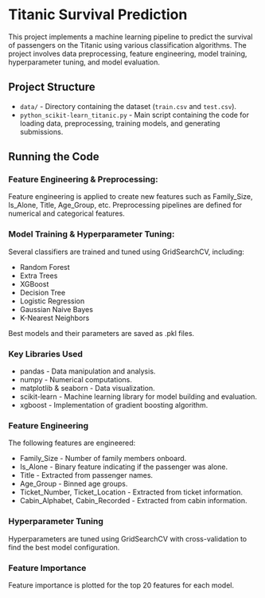 # Titanic Survival Prediction

This project implements a machine learning pipeline to predict the survival of passengers on the Titanic using various classification algorithms. The project involves data preprocessing, feature engineering, model training, hyperparameter tuning, and model evaluation.

## Project Structure
- `data/` - Directory containing the dataset (`train.csv` and `test.csv`).
- `python_scikit-learn_titanic.py` - Main script containing the code for loading data, preprocessing, training models, and generating submissions.

## Running the Code

### Feature Engineering & Preprocessing:
Feature engineering is applied to create new features such as Family_Size, Is_Alone, Title, Age_Group, etc.
Preprocessing pipelines are defined for numerical and categorical features.

### Model Training & Hyperparameter Tuning:

Several classifiers are trained and tuned using GridSearchCV, including:
- Random Forest
- Extra Trees
- XGBoost
- Decision Tree
- Logistic Regression
- Gaussian Naive Bayes
- K-Nearest Neighbors

Best models and their parameters are saved as .pkl files.

### Key Libraries Used
- pandas - Data manipulation and analysis.
- numpy - Numerical computations.
- matplotlib & seaborn - Data visualization.
- scikit-learn - Machine learning library for model building and evaluation.
- xgboost - Implementation of gradient boosting algorithm.

### Feature Engineering
The following features are engineered:
- Family_Size - Number of family members onboard.
- Is_Alone - Binary feature indicating if the passenger was alone.
- Title - Extracted from passenger names.
- Age_Group - Binned age groups.
- Ticket_Number, Ticket_Location - Extracted from ticket information.
- Cabin_Alphabet, Cabin_Recorded - Extracted from cabin information.

### Hyperparameter Tuning
Hyperparameters are tuned using GridSearchCV with cross-validation to find the best model configuration.

### Feature Importance
Feature importance is plotted for the top 20 features for each model.
